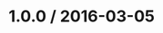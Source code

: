 <!--remark setext-->

<!--lint disable no-multiple-toplevel-headings-->

1.0.0 / 2016-03-05
==================
